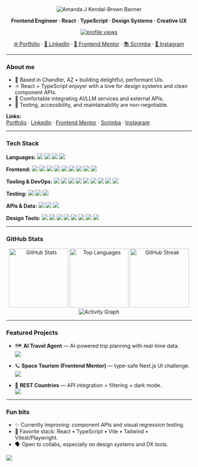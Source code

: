 <div align="center">
  <!-- Orange gradient banner -->
  <img
    src="https://capsule-render.vercel.app/api?type=waving&height=200&text=Amanda%20J%20Kendal-Brown&fontAlign=50&fontSize=44&fontColor=ffffff&color=0:FF7A18,100:FFB35A"
    alt="Amanda J Kendal-Brown Banner"
  />

  <p><b>Frontend Engineer · React · TypeScript · Design Systems · Creative UX</b></p>

  <!-- Profile views -->
  <a href="https://github.com/ajkendal">
    <img src="https://komarev.com/ghpvc/?username=ajkendal&style=for-the-badge&label=Profile+Views&color=ff7a18" alt="profile views" />
  </a>

  <!-- Socials -->
  <p>
    <a href="https://ajkendal.github.io/">🌐 Portfolio</a> ·
    <a href="https://www.linkedin.com/in/akendalb">💼 LinkedIn</a> ·
    <a href="https://www.frontendmentor.io/profile/ajkendal">🎯 Frontend Mentor</a> ·
    <a href="https://scrimba.com/@ajkendal">📚 Scrimba</a> ·
    <a href="https://instagram.com/akendalb">📸 Instagram</a>
  </p>
</div>

---

### About me

- 🧭 Based in Chandler, AZ • building delightful, performant UIs.
- ⚛️ React + TypeScript enjoyer with a love for design systems and clean component APIs.
- 🤖 Comfortable integrating AI/LLM services and external APIs.
- 🧪 Testing, accessibility, and maintainability are non-negotiable.

**Links:**  
[Portfolio](https://ajkendal.github.io/) · [LinkedIn](https://www.linkedin.com/in/akendalb) · [Frontend Mentor](https://www.frontendmentor.io/profile/ajkendal) · [Scrimba](https://scrimba.com/@ajkendal) · [Instagram](https://instagram.com/akendalb)

---

### Tech Stack

<p><b>Languages:</b> 
  <img src="https://img.shields.io/badge/JavaScript-F7DF1E?logo=javascript&logoColor=black" />
  <img src="https://img.shields.io/badge/TypeScript-3178C6?logo=typescript&logoColor=white" />
  <img src="https://img.shields.io/badge/Python-3776AB?logo=python&logoColor=white" />
  <img src="https://img.shields.io/badge/Java-007396?logo=java&logoColor=white" />
</p>

<p><b>Frontend:</b> 
  <img src="https://img.shields.io/badge/HTML5-E34F26?logo=html5&logoColor=white" />
  <img src="https://img.shields.io/badge/CSS3-1572B6?logo=css3&logoColor=white" />
  <img src="https://img.shields.io/badge/SCSS-CC6699?logo=sass&logoColor=white" />
  <img src="https://img.shields.io/badge/React-20232a?logo=react&logoColor=61dafb" />
  <img src="https://img.shields.io/badge/Next.js-000000?logo=nextdotjs&logoColor=white" />
  <img src="https://img.shields.io/badge/Vite-646CFF?logo=vite&logoColor=white" />
  <img src="https://img.shields.io/badge/Tailwind-06B6D4?logo=tailwindcss&logoColor=white" />
  <img src="https://img.shields.io/badge/Bootstrap-7952B3?logo=bootstrap&logoColor=white" />
  <img src="https://img.shields.io/badge/Material%20UI-007FFF?logo=mui&logoColor=white" />
</p>

<p><b>Tooling & DevOps:</b>
  <img src="https://img.shields.io/badge/npm-CB3837?logo=npm&logoColor=white" />
  <img src="https://img.shields.io/badge/Git-F05032?logo=git&logoColor=white" />
  <img src="https://img.shields.io/badge/Subversion-809CC9?logo=subversion&logoColor=white" />
  <img src="https://img.shields.io/badge/Vercel-000000?logo=vercel&logoColor=white" />
  <img src="https://img.shields.io/badge/Cloudflare-F38020?logo=cloudflare&logoColor=white" />
  <img src="https://img.shields.io/badge/Google%20Cloud-4285F4?logo=googlecloud&logoColor=white" />
  <img src="https://img.shields.io/badge/Supabase-3ECF8E?logo=supabase&logoColor=white" />
  <img src="https://img.shields.io/badge/Prettier-F7B93E?logo=prettier&logoColor=white" />
  <img src="https://img.shields.io/badge/Markdown-000000?logo=markdown&logoColor=white" />
</p>

<p><b>Testing:</b> 
  <img src="https://img.shields.io/badge/Vitest-6E9F18?logo=vitest&logoColor=white" />
  <img src="https://img.shields.io/badge/Jest-C21325?logo=jest&logoColor=white" />
  <img src="https://img.shields.io/badge/Pytest-0A9EDC?logo=pytest&logoColor=white" />
</p>

<p><b>APIs & Data:</b>
  <img src="https://img.shields.io/badge/GraphQL-E10098?logo=graphql&logoColor=white" />
  <img src="https://img.shields.io/badge/RESTful%20API-FF7A18?logo=api&logoColor=white" />
  <img src="https://img.shields.io/badge/Supabase-3ECF8E?logo=supabase&logoColor=white" />
</p>

<p><b>Design Tools:</b> 
  <img src="https://img.shields.io/badge/Figma-F24E1E?logo=figma&logoColor=white" />
  <img src="https://img.shields.io/badge/Photoshop-31A8FF?logo=adobephotoshop&logoColor=white" />
  <img src="https://img.shields.io/badge/Illustrator-FF9A00?logo=adobeillustrator&logoColor=white" />
  <img src="https://img.shields.io/badge/Adobe%20XD-FF61F6?logo=adobexd&logoColor=white" />
  <img src="https://img.shields.io/badge/Sketch-F7B500?logo=sketch&logoColor=white" />
  <img src="https://img.shields.io/badge/Axure%20RP-632CA6?logo=axure&logoColor=white" />
  <img src="https://img.shields.io/badge/InVision-FF3366?logo=invision&logoColor=white" />
  <img src="https://img.shields.io/badge/Material%20Icons-4285F4?logo=materialdesign&logoColor=white" />
</p>

---

### GitHub Stats

<div align="center">

  <!-- Top languages & stats -->
  <img alt="GitHub Stats" height="160" src="https://github-readme-stats.vercel.app/api?username=ajkendal&show_icons=true&theme=transparent" />
  <img alt="Top Languages" height="160" src="https://github-readme-stats.vercel.app/api/top-langs/?username=ajkendal&layout=compact&theme=transparent&langs_count=8" />

  <!-- Streak -->
  <img alt="GitHub Streak" height="160" src="https://streak-stats.demolab.com?user=ajkendal&theme=transparent" />

  <!-- Activity Graph -->
  <img alt="Activity Graph" src="https://github-readme-activity-graph.vercel.app/graph?username=ajkendal&radius=8&theme=github-compact" />
</div>

---

### Featured Projects

- 🗺️ **AI Travel Agent** — AI-powered trip planning with real-time data.  
  <a href="https://github.com/ajkendal/ai-travel-agent"><img src="https://img.shields.io/badge/Repo-ai--travel--agent-FF7A18?logo=github&logoColor=white" /></a>

- 🪐 **Space Tourism (Frontend Mentor)** — type-safe Next.js UI challenge.  
  <a href="https://github.com/ajkendal/frontend-mentor-space-tourism"><img src="https://img.shields.io/badge/Repo-frontend--mentor--space--tourism-FF7A18?logo=github&logoColor=white" /></a>

- 🎯 **REST Countries** — API integration + filtering + dark mode.  
  <a href="https://github.com/ajkendal/rest-countries-api"><img src="https://img.shields.io/badge/Repo-rest--countries--api-FF7A18?logo=github&logoColor=white" /></a>

---

### Fun bits

- ✨ Currently improving: component APIs and visual regression testing.
- 🧩 Favorite stack: React • TypeScript • Vite • Tailwind • Vitest/Playwright.
- 🗣️ Open to collabs, especially on design systems and DX tools.

<img src="https://capsule-render.vercel.app/api?type=waving&height=120&section=footer&color=0:FF7A18,0:FFB35A" />
